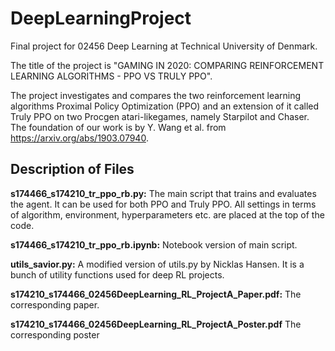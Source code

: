 # DeepLearningProject
Final project for 02456 Deep Learning at Technical University of Denmark.

The title of the project is "GAMING IN 2020: COMPARING REINFORCEMENT LEARNING ALGORITHMS - PPO VS TRULY PPO". 

The project investigates and compares the two reinforcement learning algorithms Proximal Policy Optimization (PPO) and an extension of it called Truly PPO on two Procgen atari-likegames, namely Starpilot and Chaser. The foundation of our work is by Y. Wang et al. from https://arxiv.org/abs/1903.07940. 

## Description of Files
**s174466_s174210_tr_ppo_rb.py:** The main script that trains and evaluates the agent. It can be used for both PPO and Truly PPO. All settings in terms of algorithm, environment, hyperparameters etc. are placed at the top of the code.  

**s174466_s174210_tr_ppo_rb.ipynb:** Notebook version of main script. 

**utils_savior.py:** A modified version of utils.py by Nicklas Hansen. It is a bunch of utility functions used for deep RL projects. 

**s174210_s174466_02456DeepLearning_RL_ProjectA_Paper.pdf:** The corresponding paper. 

**s174210_s174466_02456DeepLearning_RL_ProjectA_Poster.pdf** The corresponding poster
